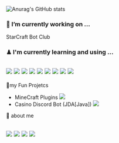    ![Anurag's GitHub stats](https://github-readme-stats.vercel.app/api?username=iqpizza6349&show_icons=true&theme=cobalt)

<h3>🔨 I’m currently working on ...</h3>

StarCraft Bot Club

<h3>♟ I'm currently learning and using ...</h3>

<h2>
  <img src="https://img.shields.io/badge/Java-red?style=flat-square&logo=java&logoColor=white"/> 
  <img src="https://img.shields.io/badge/Python-blue?style=flat-square&logo=python&logoColor=white"/>
  <img src="https://img.shields.io/badge/Kotlin-purple?style=flat-square&logo=kotlin&logoColor=white"/>
  <img src="https://img.shields.io/badge/MySQL-orange?style=flat-square&logo=mysql&logoColor=white"/>
  <img src="https://img.shields.io/badge/SpringBoot-green?style=flat-square&logo=spring&logoColor=white"/>
  <img src="https://img.shields.io/badge/Heroku-purple?style=flat-square&logo=heroku&logoColor=white"/>
  <img src="https://img.shields.io/badge/AndroidStudio-skyblue?style=flat-square&logo=androidStudio&logoColor=white"/>
  <img src="https://img.shields.io/badge/IntelliJ-white?style=flat-square&logo=JetBrains&logoColor=black"/>
   <img src="https://img.shields.io/badge/Postman-orange?style=flat-square&logo=PostMan&logoColor=white"/>
</h2>

🎇my Fun Projetcs
- MineCraft Plugins <img src="https://img.shields.io/badge/minecraft-gray?style=flat-square&logo=minecraft&logoColor=white"/>
- Casino Discord Bot (JDA[Java]) <img src="https://img.shields.io/badge/discord-blue?style=flat-square&logo=discord&logoColor=white"/>

🎈 about me
<h2>
  <a href="mailto:iqpizza@dgsw.hs.kr" target="_blank"><img src="https://img.shields.io/badge/Gmail-red?style=flat-square&logo=gmail&logoColor=white"/></a>
  <a href="https://workshop-6349.tistory.com/" target="_blank"><img src="https://img.shields.io/badge/Tistory-black?style=flat-square&logo=T-mobile&logoColor=white"/></a>
  <a href="https://github.com/iqpizza6349" target="_blank"><img src="https://img.shields.io/badge/github-black?style=flat-square&logo=github&logoColor=white"/></a>
  <img src="https://img.shields.io/badge/IQPIZZA6349-gray?style=flat-square&logo=discord&logoColor=white"/>
</h2>

<!---
iqpizza6349/iqpizza6349 is a ✨ special ✨ repository because its `README.md` (this file) appears on your GitHub profile.
You can click the Preview link to take a look at your changes.
--->

